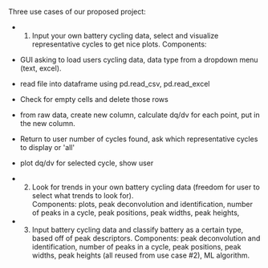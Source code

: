 Three use cases of our proposed project: 
* 1. Input your own battery cycling data, select and visualize 
representative cycles to get nice plots.
Components: 
* GUI asking to load users cycling data, data type from a dropdown 
menu (text, excel). 
* read file into dataframe using pd.read_csv, pd.read_excel
* Check for empty cells and delete those rows 
* from raw data, create new column, calculate dq/dv for each point, put 
in the new column.
* Return to user number of cycles found, ask which representative cycles 
to display or 'all'
* plot dq/dv for selected cycle, show user 

  
* 2. Look for trends in your own battery cycling data (freedom for user 
to select what trends to look for).  
Components: plots, peak deconvolution and identification, number of 
peaks in a cycle, peak positions, peak widths, peak heights,  
* 3. Input battery cycling data and classify battery as a certain type, 
based off of peak descriptors.
Components: peak deconvolution and identification, number of peaks in a 
cycle, peak positions, peak widths, peak heights (all reused from use 
case #2), ML algorithm. 
